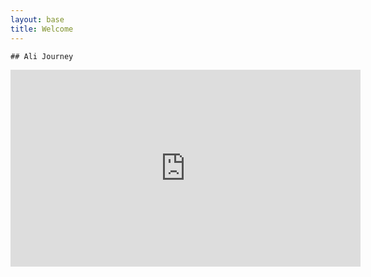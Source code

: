 ```yaml
---
layout: base
title: Welcome
---
```


```
## Ali Journey
```

    
<div align="center"><iframe width="560" height="315" src="https://www.youtube.com/embed/IUqENZaRU0s" frameborder="0" allowfullscreen></iframe></div>
                       
  
 
